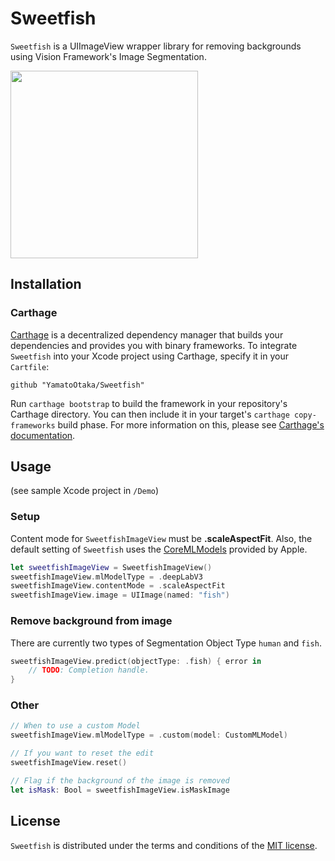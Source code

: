 # Sweetfish

`Sweetfish` is a UIImageView wrapper library for removing backgrounds using Vision Framework's Image Segmentation.

<img src="https://raw.githubusercontent.com/YamatoOtaka/Sweetfish/master/assets/sample.gif" height="300">

## Installation

### Carthage

[Carthage](https://github.com/Carthage/Carthage) is a decentralized dependency manager that builds your dependencies and provides you with binary frameworks. To integrate `Sweetfish` into your Xcode project using Carthage, specify it in your `Cartfile`:

```ogdl
github "YamatoOtaka/Sweetfish"
```

Run `carthage bootstrap` to build the framework in your repository's Carthage directory. You can then include it in your target's `carthage copy-frameworks` build phase. For more information on this, please see [Carthage's documentation](https://github.com/carthage/carthage#if-youre-building-for-ios-tvos-or-watchos).

## Usage

(see sample Xcode project in `/Demo`)

### Setup

Content mode for `SweetfishImageView` must be **.scaleAspectFit**. Also, the default setting of `Sweetfish` uses the [CoreMLModels](https://developer.apple.com/machine-learning/models/) provided by Apple.

```swift
let sweetfishImageView = SweetfishImageView()
sweetfishImageView.mlModelType = .deepLabV3
sweetfishImageView.contentMode = .scaleAspectFit
sweetfishImageView.image = UIImage(named: "fish")
```

### Remove background from image

There are currently two types of Segmentation Object Type `human` and `fish`.
```swift
sweetfishImageView.predict(objectType: .fish) { error in
    // TODO: Completion handle.
}
```

### Other

```.swift
// When to use a custom Model
sweetfishImageView.mlModelType = .custom(model: CustomMLModel)

// If you want to reset the edit
sweetfishImageView.reset()

// Flag if the background of the image is removed
let isMask: Bool = sweetfishImageView.isMaskImage
```

## License

`Sweetfish` is distributed under the terms and conditions of the [MIT license](https://github.com/YamatoOtaka/Sweetfish/master/LICENSE).
